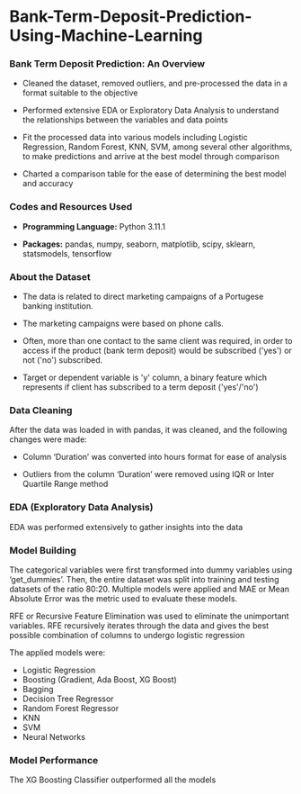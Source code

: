 # Bank-Term-Deposit-Prediction-Using-Machine-Learning

### **Bank Term Deposit Prediction: An Overview**  

* Cleaned the dataset, removed outliers, and pre-processed the data in a format suitable to the objective 

* Performed extensive EDA or Exploratory Data Analysis to understand the relationships between the 
variables and data points 

* Fit the processed data into various models including Logistic Regression, Random Forest, KNN, SVM, among several other algorithms, to make predictions and arrive at the best model through comparison 

* Charted a comparison table for the ease of determining the best model and accuracy


### **Codes and Resources Used**

* **Programming Language:** Python 3.11.1

* **Packages:** pandas, numpy, seaborn, matplotlib, scipy, sklearn, statsmodels, tensorflow


### **About the Dataset**

* The data is related to direct marketing campaigns of a Portugese banking institution.

* The marketing campaigns were based on phone calls. 

* Often, more than one contact to the same client was required, in order to access if the product (bank term deposit) would be subscribed ('yes') or not ('no') subscribed.

* Target or dependent variable is 'y' column, a binary feature which represents if client has subscribed to a term deposit ('yes'/'no')


### **Data Cleaning**

After the data was loaded in with pandas, it was cleaned, and the following changes were made:

* Column ‘Duration’ was converted into hours format for ease of analysis

* Outliers from the column ‘Duration’ were removed using IQR or Inter      Quartile Range method


### **EDA (Exploratory Data Analysis)**

EDA was performed extensively to gather insights into the data


### **Model Building**

The categorical variables were first transformed into dummy variables using ‘get_dummies’. Then, the entire dataset was split into training and testing datasets of the ratio 80:20. Multiple models were applied and MAE or Mean Absolute Error was the metric used to evaluate these models. 

RFE or Recursive Feature Elimination was used to eliminate the unimportant variables. RFE recursively iterates through the data and gives the best possible combination of columns to undergo logistic regression

The applied models were:
* Logistic Regression
* Boosting (Gradient, Ada Boost, XG Boost)
* Bagging
* Decision Tree Regressor
* Random Forest Regressor
* KNN
* SVM
* Neural Networks

### **Model Performance**

The XG Boosting Classifier outperformed all the models
